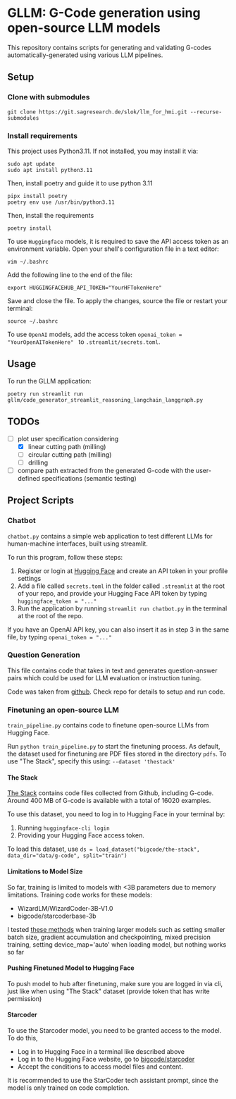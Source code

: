 # GLLM: G-Code generation using open-source LLM models

This repository contains scripts for generating and validating G-codes automatically-generated using various LLM pipelines.

## Setup

### Clone with submodules

```shell
git clone https://git.sagresearch.de/slok/llm_for_hmi.git --recurse-submodules
```

### Install requirements

This project uses Python3.11. If not installed, you may install it via:  
```shell
sudo apt update
sudo apt install python3.11
```

Then, install poetry and guide it to use python 3.11
```shell
pipx install poetry
poetry env use /usr/bin/python3.11
```

Then, install the requirements
```shell
poetry install
```

To use `Huggingface` models, it is required to save the API access token as an environment variable.
Open your shell's configuration file in a text editor: 
```shell
vim ~/.bashrc
```
Add the following line to the end of the file:
```shell
export HUGGINGFACEHUB_API_TOKEN="YourHFTokenHere"
```
Save and close the file. To apply the changes, source the file or restart your terminal:
```shell
source ~/.bashrc
```

To use `OpenAI` models, add the access token <code>openai_token = "YourOpenAITokenHere" </code> to `.streamlit/secrets.toml`.


## Usage

To run the GLLM application:
```shell
poetry run streamlit run gllm/code_generator_streamlit_reasoning_langchain_langgraph.py
```

## TODOs

* [ ] plot user specification considering
  - [x] linear cutting path (milling)
  - [ ] circular cutting path (milling)
  - [ ] drilling 
* [ ] compare path extracted from the generated G-code with the user-defined specifications (semantic testing) 

## Project Scripts

### Chatbot
```chatbot.py``` contains a simple web application to test different LLMs for human-machine interfaces, built using streamlit.

To run this program, follow these steps:
<ol>
  <li> Register or login at <a href="https://huggingface.co">Hugging Face</a> and create an API token in your profile settings </li>
  <li> Add a file called <code>secrets.toml</code> in the folder called <code>.streamlit</code> at the root of your repo, and provide your Hugging Face API token by typing <code>huggingface_token = "..."</code>
  <li> Run the application by running <code>streamlit run chatbot.py</code> in the terminal at the root of the repo. </li> 
</ol>

If you have an OpenAI API key, you can also insert it as in step 3 in the same file, by typing <code>openai_token = "..."</code>

### Question Generation
This file contains code that takes in text and generates question-answer pairs which could be used for LLM evaluation or instruction tuning.

Code was taken from [github](https://github.com/patil-suraj/question_generation).
Check repo for details to setup and run code.


### Finetuning an open-source LLM

```train_pipeline.py``` contains code to finetune open-source LLMs from Hugging Face. 

Run ```python train_pipeline.py``` to start the finetuning process. As default, the dataset used for finetuning are
PDF files stored in the directory ```pdfs```. To use "The Stack", specify this using: ```--dataset 'thestack'```

#### The Stack 
[The Stack](https://huggingface.co/datasets/bigcode/the-stack) contains code files collected from Github, including G-code.
Around 400 MB of G-code is available with a total of 16020 examples.

To use this dataset, you need to log in to Hugging Face in your terminal by:
1. Running ```huggingface-cli login```
2. Providing your Hugging Face access token.

To load this dataset, use ```ds = load_dataset("bigcode/the-stack", data_dir="data/g-code", split="train")```

#### Limitations to Model Size

So far, training is limited to models with <3B parameters due to memory limitations. 
Training code works for these models:
- WizardLM/WizardCoder-3B-V1.0
- bigcode/starcoderbase-3b

I tested [these methods](https://huggingface.co/docs/transformers/main/en/perf_train_gpu_one#using--accelerate) when training larger models
such as setting smaller batch size, gradient accumulation and checkpointing, mixed precision training, setting device_map='auto'
when loading model, but nothing works so far

#### Pushing Finetuned Model to Hugging Face
To push model to hub after finetuning, make sure you are logged in via cli, just like when using "The Stack" dataset (provide token that has write permission)
#### Starcoder
To use the Starcoder model, you need to be granted access to the model. To do this,
- Log in to Hugging Face in a terminal like described above
- Log in to the Hugging Face website, go to [bigcode/starcoder](https://huggingface.co/bigcode/starcoder)
- Accept the conditions to access model files and content.

It is recommended to use the StarCoder tech assistant prompt, since the model is only trained on code completion.
